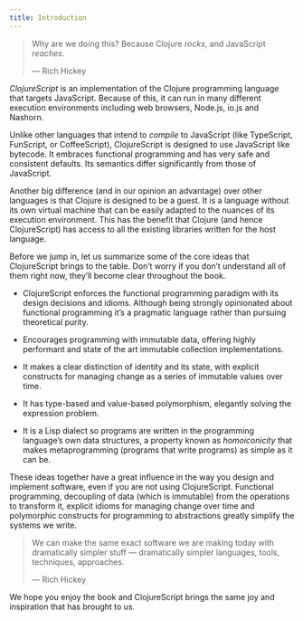 ```yaml
---
title: Introduction
---
```


> Why are we doing this? Because Clojure *rocks*, and JavaScript
> *reaches*.
>
> —  Rich Hickey

*ClojureScript* is an implementation of the Clojure programming language
that targets JavaScript. Because of this, it can run in many different
execution environments including web browsers, Node.js, io.js and
Nashorn.

Unlike other languages that intend to *compile* to JavaScript (like
TypeScript, FunScript, or CoffeeScript), ClojureScript is designed to
use JavaScript like bytecode. It embraces functional programming and has
very safe and consistent defaults. Its semantics differ significantly
from those of JavaScript.

Another big difference (and in our opinion an advantage) over other
languages is that Clojure is designed to be a guest. It is a language
without its own virtual machine that can be easily adapted to the
nuances of its execution environment. This has the benefit that Clojure
(and hence ClojureScript) has access to all the existing libraries
written for the host language.

Before we jump in, let us summarize some of the core ideas that
ClojureScript brings to the table. Don’t worry if you don’t understand
all of them right now, they’ll become clear throughout the book.

  - ClojureScript enforces the functional programming paradigm with its
    design decisions and idioms. Although being strongly opinionated
    about functional programming it’s a pragmatic language rather than
    pursuing theoretical purity.

  - Encourages programming with immutable data, offering highly
    performant and state of the art immutable collection
    implementations.

  - It makes a clear distinction of identity and its state, with
    explicit constructs for managing change as a series of immutable
    values over time.

  - It has type-based and value-based polymorphism, elegantly solving
    the expression problem.

  - It is a Lisp dialect so programs are written in the programming
    language’s own data structures, a property known as *homoiconicity*
    that makes metaprogramming (programs that write programs) as simple
    as it can be.

These ideas together have a great influence in the way you design and
implement software, even if you are not using ClojureScript. Functional
programming, decoupling of data (which is immutable) from the operations
to transform it, explicit idioms for managing change over time and
polymorphic constructs for programming to abstractions greatly simplify
the systems we write.

> We can make the same exact software we are making today with
> dramatically simpler stuff — dramatically simpler languages, tools,
> techniques, approaches.
>
> —  Rich Hickey

We hope you enjoy the book and ClojureScript brings the same joy and
inspiration that has brought to us.
